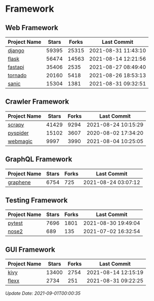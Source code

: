 # Framework

## Web Framework
| Project Name | Stars | Forks | Last Commit |
| ------------ | ----- | ----- | ----------- |
| [django](https://github.com/django/django) | 59395 | 25315 | 2021-08-31 11:43:10 |
| [flask](https://github.com/pallets/flask) | 56474 | 14563 | 2021-08-14 12:21:56 |
| [fastapi](https://github.com/tiangolo/fastapi) | 35406 | 2535 | 2021-08-27 08:49:40 |
| [tornado](https://github.com/tornadoweb/tornado) | 20160 | 5418 | 2021-08-26 18:53:13 |
| [sanic](https://github.com/sanic-org/sanic) | 15304 | 1381 | 2021-08-31 09:32:51 |

## Crawler Framework
| Project Name | Stars | Forks | Last Commit |
| ------------ | ----- | ----- | ----------- |
| [scrapy](https://github.com/scrapy/scrapy) | 41429 | 9294 | 2021-08-24 10:15:29 |
| [pyspider](https://github.com/binux/pyspider) | 15102 | 3607 | 2020-08-02 17:34:20 |
| [webmagic](https://github.com/code4craft/webmagic) | 9997 | 3990 | 2021-08-04 10:25:05 |

## GraphQL Framework
| Project Name | Stars | Forks | Last Commit |
| ------------ | ----- | ----- | ----------- |
| [graphene](https://github.com/graphql-python/graphene) | 6754 | 725 | 2021-08-24 03:07:12 |

## Testing Framework
| Project Name | Stars | Forks | Last Commit |
| ------------ | ----- | ----- | ----------- |
| [pytest](https://github.com/pytest-dev/pytest) | 7696 | 1801 | 2021-08-30 19:49:04 |
| [nose2](https://github.com/nose-devs/nose2) | 689 | 135 | 2021-07-02 16:32:54 |

## GUI Framework
| Project Name | Stars | Forks | Last Commit |
| ------------ | ----- | ----- | ----------- |
| [kivy](https://github.com/kivy/kivy) | 13400 | 2754 | 2021-08-14 12:15:19 |
| [flexx](https://github.com/flexxui/flexx) | 2734 | 251 | 2021-08-31 09:22:25 |

*Update Date: 2021-09-01T00:00:35*